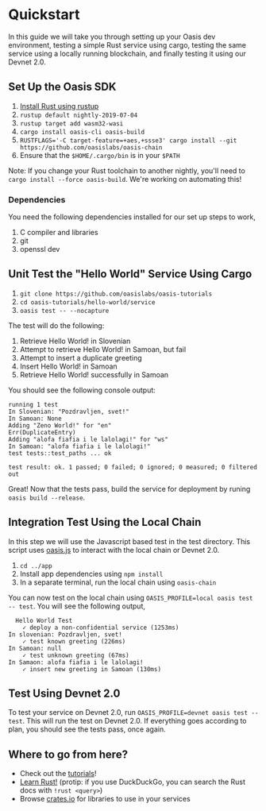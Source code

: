 # Quickstart

In this guide we will take you through setting up your Oasis dev environment, testing a simple Rust service using cargo, testing the same service using a locally running blockchain, and finally testing it using our Devnet 2.0.

## Set Up the Oasis SDK

1. [Install Rust using rustup](https://rustup.rs)
2. `rustup default nightly-2019-07-04`
3. `rustup target add wasm32-wasi`
4. `cargo install oasis-cli oasis-build`
5. `RUSTFLAGS='-C target-feature=+aes,+ssse3' cargo install --git https://github.com/oasislabs/oasis-chain`
6. Ensure that the `$HOME/.cargo/bin` is in your `$PATH`

Note: If you change your Rust toolchain to another nightly, you'll need to `cargo install --force oasis-build`.
We're working on automating this!

### Dependencies

You need the following dependencies installed for our set up steps to work,

1. C compiler and libraries
2. git
3. openssl dev

## Unit Test the "Hello World" Service Using Cargo

1. `git clone https://github.com/oasislabs/oasis-tutorials`
2. `cd oasis-tutorials/hello-world/service`
3. `oasis test -- --nocapture`

The test will do the following:

1. Retrieve Hello World! in Slovenian
2. Attempt to retrieve Hello World! in Samoan, but fail
3. Attempt to insert a duplicate greeting
4. Insert Hello World! in Samoan
5. Retrieve Hello World! successfully in Samoan

You should see the following console output:

```
running 1 test
In Slovenian: "Pozdravljen, svet!"
In Samoan: None
Adding "Zeno World!" for "en"
Err(DuplicateEntry)
Adding "alofa fiafia i le lalolagi!" for "ws"
In Samoan: "alofa fiafia i le lalolagi!"
test tests::test_paths ... ok

test result: ok. 1 passed; 0 failed; 0 ignored; 0 measured; 0 filtered out
```

Great! Now that the tests pass, build the service for deployment by runing `oasis build --release`.

## Integration Test Using the Local Chain

In this step we will use the Javascript based test in the test directory. This script uses [oasis.js](https://github.com/oasislabs/oasis.js) to interact with the local chain or Devnet 2.0.

1. `cd ../app`
2. Install app dependencies using `npm install`
3. In a separate terminal, run the local chain using `oasis-chain`

You can now test on the local chain using `OASIS_PROFILE=local oasis test -- test`. You will see the following output,

```
  Hello World Test
    ✓ deploy a non-confidential service (1253ms)
In slovenian: Pozdravljen, svet!
    ✓ test known greeting (226ms)
In Samoan: null
    ✓ test unknown greeting (67ms)
In Samaon: alofa fiafia i le lalolagi!
    ✓ insert new greeting in Samoan (130ms)
```

## Test Using Devnet 2.0

To test your service on Devnet 2.0, run `OASIS_PROFILE=devnet oasis test -- test`.
This will run the test on Devnet 2.0.
If everything goes according to plan, you should see the tests pass, once again.

## Where to go from here?

* Check out the [tutorials](/tutorials)!
* [Learn Rust!](https://doc.rust-lang.org/book/) (protip: if you use DuckDuckGo, you can search the Rust docs with `!rust <query>`)
* Browse [crates.io](https://crates.io) for libraries to use in your services
